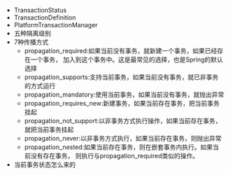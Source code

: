 - TransactionStatus
- TransactionDefinition
- PlatformTransactionManager
- 五种隔离级别
- 7种传播方式
  - propagation_required:如果当前没有事务，就新建一个事务，如果已经存在一个事务，
    加入到这个事务中。这是最常见的选择，也是Spring的默认选择
  - propagation_supports:支持当前事务，如果当前没有事务，就已非事务的方式运行
  - propagation_mandatory:使用当前事务，如果当前没有事务，就抛出异常
  - propagation_requires_new:新建事务，如果当前存在事务，把当前事务挂起
  - propagation_not_support:以非事务方式执行操作，如果当前存在事务，就把当前事务挂起
  - propagation_never:以非事务方式执行，如果当前存在事务，则抛出异常
  - propagation_nested:如果当前存在事务，则在嵌套事务内执行。如果当前没有存在事务，
    则执行与propagation_required类似的操作。
- 当前事务状态怎么来的